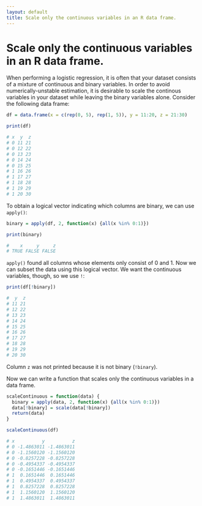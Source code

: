```yaml
---
layout: default
title: Scale only the continuous variables in an R data frame.
---
```

# Scale only the continuous variables in an R data frame.

When performing a logistic regression, it is often that your dataset consists of a mixture of continuous and binary variables. In order to avoid numerically-unstable estimation, it is desirable to scale the continous variables in your dataset while leaving the binary variables alone. Consider the following data frame:

```r
df = data.frame(x = c(rep(0, 5), rep(1, 5)), y = 11:20, z = 21:30)

print(df)

# x  y  z
# 0 11 21
# 0 12 22
# 0 13 23
# 0 14 24
# 0 15 25
# 1 16 26
# 1 17 27
# 1 18 28
# 1 19 29
# 1 20 30
```

To obtain a logical vector indicating which columns are binary, we can use `apply()`:

```r
binary = apply(df, 2, function(x) {all(x %in% 0:1)})

print(binary)

#    x     y     z 
# TRUE FALSE FALSE 
```

`apply()` found all columns whose elements only consist of 0 and 1. Now we can subset the data using this logical vector. We want the continuous variables, though, so we use `!`:

```r
print(df[!binary])

#  y  z
# 11 21
# 12 22
# 13 23
# 14 24
# 15 25
# 16 26
# 17 27
# 18 28
# 19 29
# 20 30
```

Column `z` was not printed because it is not binary (`!binary`).

Now we can write a function that scales only the continuous variables in a data frame.

```r
scaleContinuous = function(data) {
  binary = apply(data, 2, function(x) {all(x %in% 0:1)}) 
  data[!binary] = scale(data[!binary])
  return(data)
}

scaleContinuous(df)

# x          y          z
# 0 -1.4863011 -1.4863011
# 0 -1.1560120 -1.1560120
# 0 -0.8257228 -0.8257228
# 0 -0.4954337 -0.4954337
# 0 -0.1651446 -0.1651446
# 1  0.1651446  0.1651446
# 1  0.4954337  0.4954337
# 1  0.8257228  0.8257228
# 1  1.1560120  1.1560120
# 1  1.4863011  1.4863011
```